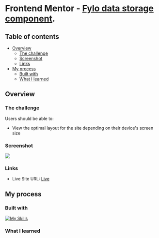 # Frontend Mentor - [Fylo data storage component](https://www.frontendmentor.io/challenges/fylo-data-storage-component-1dZPRbV5n).

## Table of contents

- [Overview](#overview)
  - [The challenge](#the-challenge)
  - [Screenshot](#screenshot)
  - [Links](#links)
- [My process](#my-process)
  - [Built with](#built-with)
  - [What I learned](#what-i-learned)

## Overview

### The challenge

Users should be able to:

- View the optimal layout for the site depending on their device's screen size

### Screenshot

![](./screenshot.jpg)

### Links

- Live Site URL: [Live](https://solracss.github.io/fem-fylo-data-storage-component/)

## My process

### Built with

[![My Skills](https://skillicons.dev/icons?i=html,css,sass,vscode,vite)](https://skillicons.dev)

### What I learned
